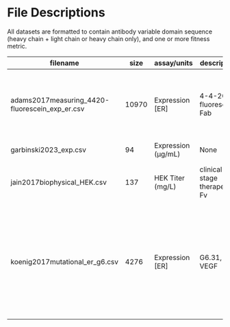 # File Descriptions

All datasets are formatted to contain antibody variable domain sequence (heavy chain + light chain or heavy chain only), and one or more fitness metric.

| filename                           | size | assay/units      | description                   | publication                                                                                      | year |
|----------------------------------|------|------------------|-------------------------------|------------------------------------------------------------------------------------------------|------|
| adams2017measuring_4420-fluorescein_exp_er.csv | 10970 | Expression [ER]   | 4-4-20, fluorescein, Fab      | [Measuring the sequence-affinity landscape of antibodies with massively parallel titration curves](https://doi.org/10.7554/eLife.23156) | 2017 |
| garbinski2023_exp.csv             | 94   | Expression (µg/mL)| None                          | None                                                                                           | 2023 |
| jain2017biophysical_HEK.csv       | 137  | HEK Titer (mg/L) | clinical stage therapeutic, Fv| [Biophysical properties of the clinical-stage antibody landscape](https://doi.org/10.1073/pnas.1616408114)                       | 2017 |
| koenig2017mutational_er_g6.csv    | 4276 | Expression [ER]   | G6.31, VEGF                   | [Mutational landscape of antibody variable domains reveals a switch modulating the interdomain conformational dynamics and antigen binding](https://doi.org/10.1073/pnas.1613231114) | 2017 |
